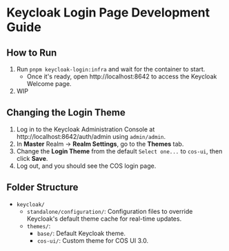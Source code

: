 # Keycloak Login Page Development Guide

## How to Run

1. Run `pnpm keycloak-login:infra` and wait for the container to start.
   - Once it's ready, open http://localhost:8642 to access the Keycloak Welcome page.
2. WIP

## Changing the Login Theme

1. Log in to the Keycloak Administration Console at http://localhost:8642/auth/admin using `admin/admin`.
2. In **Master** Realm -> **Realm Settings**, go to the **Themes** tab.
3. Change the **Login Theme** from the default `Select one...` to `cos-ui`, then click **Save**.
4. Log out, and you should see the COS login page.

## Folder Structure

- `keycloak/`
  - `standalone/configuration/`: Configuration files to override Keycloak's default theme cache for real-time updates.
  - `themes/`:
    - `base/`: Default Keycloak theme.
    - `cos-ui/`: Custom theme for COS UI 3.0.
